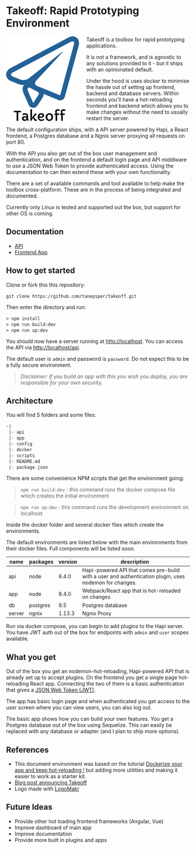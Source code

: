 # Takeoff: Rapid Prototyping Environment

<img src="docs/assets/logo.png" width="200px" align="left" style="margin-right:20px" />

Takeoff is a toolbox for rapid prototyping applications.

It is not a framework, and is agnostic to any solutions provided to it - but it ships with an opinionated default.

Under the hood is uses docker to minimise the hassle out of setting up frontend, backend and database servers. Within seconds you'll have a hot-reloading frontend and backend which allows you to make changes without the need to usually restart the server.

The default configuration ships, with a API server powered by Hapi, a React frontend, a Postgres database and a Ngnix server proxying all requests on port 80.

With the API you also get out of the box user management and authentication, and on the frontend a default login page and API middlware to use a JSON Web Token to provide authenticated access. Using the documentation to can then extend these with your own functionality.

There are a set of available commands and tool available to help make the toolbox cross-platform.  These are in the process of being integrated and documented.

Currently only Linux is tested and supported out the box, but support for other OS is coming.

## Documentation

* [API](api/README.md)
* [Frontend App](app/README.md)

## How to get started

Clone or fork this this repository:

    git clone https://github.com/tanepiper/takeoff.git

Then enter the directory and run:

    > npm install
    > npm run build:dev
    > npm run up:dev

You should now have a server running at [http://localhost](http://localhost). You can access the API via [http://localhost/api](http://localhost/api).

The default user is `admin` and password is `password`.  Do not expect this to be a fully secure environment.

> *Disclaimer: If you build an app with this you wish you deploy, you are responsible for your own security.*

## Architecture

You will find 5 folders and some files:

    -|
     |- api
     |- app
     |- config
     |- docker
     |- scripts
     |- README.md
     |- package.json

There are some convenience NPM scripts that get the environment going:

> `npm run build:dev`
> : this command runs the docker compose file which creates the initial environment

> `npm run up:dev`
> : this command runs the development enviromnent on localhost

Inside the docker folder and several docker files which create the environments.

The default environments are listed below with the main environments from their docker files.  Full components will be listed soon.

|name   |packages  |version|description|
|----   |-------   |-------|-----------|
|api    |node      |8.4.0  |Hapi-powered API that comes pre-build with a user and authentication plugin, uses nodemon for changes.|
|app    |node      |8.4.0  |Webpack/React app that is hot-reloaded on changes|
|db     |postgres  |9.5    |Postgres database|
|server |ngnix     |1.13.3 |Ngnix Proxy|

Run via docker compose, you can begin to add plugins to the Hapi server. You have JWT auth out of the box for endpoints with `admin` and `user` scopes available.

## What you get

Out of the box you get an nodemon-hot-reloading, Hapi-powered API that is already set up to accept plugins.  On the frontend you get a single page hot-reloading React app.  Connecting the two of them is a basic authentication that gives a [JSON Web Token (JWT)](https://jwt.io).

The app has basic login page and when authenticated you get access to the user screen where you can view users, you can also log out.

The basic app shows how you can build your own features.  You get a Postgres database out of the box using Sequelize.  This can easily be replaced with any database or adapter (and I plan to ship more options).

## References

* This document environment was based on the tutorial [Dockerize your app and keep hot-reloading !](https://blog.bam.tech/developper-news/dockerize-your-app-and-keep-hot-reloading) but adding more utilities and making it easier to work as a starter kit.
* [Blog post announcing Takeoff](https://medium.com/@tanepiper/takeoff-a-rapid-development-environment-designed-for-hack-days-9a45ae891366)
* Logo made with [LogoMakr](http://logomakr.com)

## Future Ideas

* Provide other hot loading frontend frameworks (Angular, Vue)
* Improve dashboard of main app
* Improve documentation
* Provide more built in plugins and apps
